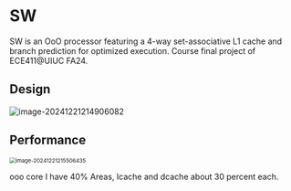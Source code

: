 # SW
SW is an OoO processor featuring a 4-way set-associative L1 cache and branch prediction for optimized execution. Course final project of ECE411@UIUC FA24.



## Design
![image-20241221214906082](https://raw.githubusercontent.com/Sylvanashub/sylvanashub.github.io/main/img/202412212149488.png)



## Performance

<img src="https://raw.githubusercontent.com/Sylvanashub/sylvanashub.github.io/main/img/202412212158744.png" alt="image-20241221215506435" style="zoom: 67%;" />

ooo core I have 40% Areas, Icache and dcache about 30 percent each.
